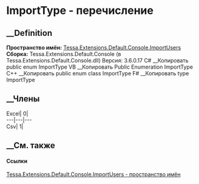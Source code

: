 # ImportType - перечисление
##  __Definition
 **Пространство имён:**
[Tessa.Extensions.Default.Console.ImportUsers](N_Tessa_Extensions_Default_Console_ImportUsers.htm)  
 **Сборка:** Tessa.Extensions.Default.Console (в
Tessa.Extensions.Default.Console.dll) Версия: 3.6.0.17
C# __Копировать
     public enum ImportType
VB __Копировать
     Public Enumeration ImportType
C++ __Копировать
     public enum class ImportType
F# __Копировать
     type ImportType
##  __Члены
Excel| 0|  
---|---|---  
Csv| 1|  
## __См. также
#### Ссылки
[Tessa.Extensions.Default.Console.ImportUsers - пространство
имён](N_Tessa_Extensions_Default_Console_ImportUsers.htm)
